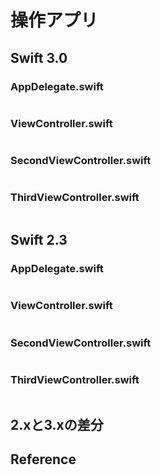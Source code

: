 # 操作アプリ

## Swift 3.0

### AppDelegate.swift

```swift
```

### ViewController.swift

```swift
```

### SecondViewController.swift

```swift
```

### ThirdViewController.swift

```swift
```

## Swift 2.3

### AppDelegate.swift

```swift
```

### ViewController.swift

```swift
```

### SecondViewController.swift

```swift
```

### ThirdViewController.swift

```swift
```

## 2.xと3.xの差分

## Reference
